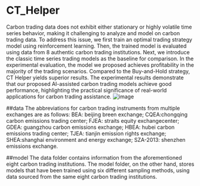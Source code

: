 # CT_Helper

Carbon trading data does not exhibit either stationary or highly volatile
time series behavior, making it challenging to analyze and model on carbon
trading data. To address this issue, we first train an optimal trading strategy
model using reinforcement learning. Then, the trained model is evaluated
using data from 8 authentic carbon trading institutions. Next, we introduce
the classic time series trading models as the baseline for comparison. In the
experimental evaluation, the model we proposed achieves profitability in the
majority of the trading scenarios. Compared to the Buy-and-Hold strategy,
CT Helper yields superior results. The experimental results demonstrate
that our proposed AI-assisted carbon trading models achieve good performance, highlighting the practical significance of real-world applications for
carbon trading assistance.
![image](https://github.com/23kaka6/CT_Helper/assets/121601339/b26b7b3e-1ef4-4fac-9b43-be1c56946e6f)

##data
 The abbreviations for carbon trading instruments
from multiple exchanges are as follows: 
BEA: beijing breen exchange; 
CQEA:chongqing carbon emissions trading center; 
FJEA: straits equity exchangecenter; 
GDEA: guangzhou carbon emissions exchange;
HBEA: hubei carbon emissions trading center; 
TJEA: tianjin emission rights exchange; 
SHEA:shanghai environment and energy exchange; 
SZA-2013: shenzhen emissions exchange.

##model
The data folder contains information from the aforementioned eight carbon trading institutions. The model folder, on the other hand, stores models that have been trained using six different sampling methods, using data sourced from the same eight carbon trading institutions.
